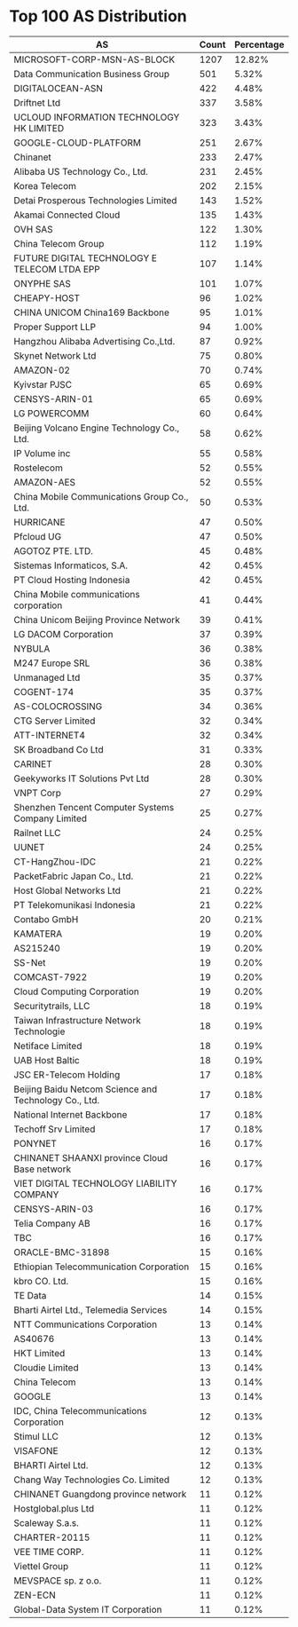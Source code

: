 # Top 100 AS Distribution
| AS | Count | Percentage |
|----|----|----|
| MICROSOFT-CORP-MSN-AS-BLOCK | 1207 | 12.82% |
| Data Communication Business Group | 501 | 5.32% |
| DIGITALOCEAN-ASN | 422 | 4.48% |
| Driftnet Ltd | 337 | 3.58% |
| UCLOUD INFORMATION TECHNOLOGY HK LIMITED | 323 | 3.43% |
| GOOGLE-CLOUD-PLATFORM | 251 | 2.67% |
| Chinanet | 233 | 2.47% |
| Alibaba US Technology Co., Ltd. | 231 | 2.45% |
| Korea Telecom | 202 | 2.15% |
| Detai Prosperous Technologies Limited | 143 | 1.52% |
| Akamai Connected Cloud | 135 | 1.43% |
| OVH SAS | 122 | 1.30% |
| China Telecom Group | 112 | 1.19% |
| FUTURE DIGITAL TECHNOLOGY E TELECOM LTDA EPP | 107 | 1.14% |
| ONYPHE SAS | 101 | 1.07% |
| CHEAPY-HOST | 96 | 1.02% |
| CHINA UNICOM China169 Backbone | 95 | 1.01% |
| Proper Support LLP | 94 | 1.00% |
| Hangzhou Alibaba Advertising Co.,Ltd. | 87 | 0.92% |
| Skynet Network Ltd | 75 | 0.80% |
| AMAZON-02 | 70 | 0.74% |
| Kyivstar PJSC | 65 | 0.69% |
| CENSYS-ARIN-01 | 65 | 0.69% |
| LG POWERCOMM | 60 | 0.64% |
| Beijing Volcano Engine Technology Co., Ltd. | 58 | 0.62% |
| IP Volume inc | 55 | 0.58% |
| Rostelecom | 52 | 0.55% |
| AMAZON-AES | 52 | 0.55% |
| China Mobile Communications Group Co., Ltd. | 50 | 0.53% |
| HURRICANE | 47 | 0.50% |
| Pfcloud UG | 47 | 0.50% |
| AGOTOZ PTE. LTD. | 45 | 0.48% |
| Sistemas Informaticos, S.A. | 42 | 0.45% |
| PT Cloud Hosting Indonesia | 42 | 0.45% |
| China Mobile communications corporation | 41 | 0.44% |
| China Unicom Beijing Province Network | 39 | 0.41% |
| LG DACOM Corporation | 37 | 0.39% |
| NYBULA | 36 | 0.38% |
| M247 Europe SRL | 36 | 0.38% |
| Unmanaged Ltd | 35 | 0.37% |
| COGENT-174 | 35 | 0.37% |
| AS-COLOCROSSING | 34 | 0.36% |
| CTG Server Limited | 32 | 0.34% |
| ATT-INTERNET4 | 32 | 0.34% |
| SK Broadband Co Ltd | 31 | 0.33% |
| CARINET | 28 | 0.30% |
| Geekyworks IT Solutions Pvt Ltd | 28 | 0.30% |
| VNPT Corp | 27 | 0.29% |
| Shenzhen Tencent Computer Systems Company Limited | 25 | 0.27% |
| Railnet LLC | 24 | 0.25% |
| UUNET | 24 | 0.25% |
| CT-HangZhou-IDC | 21 | 0.22% |
| PacketFabric Japan Co., Ltd. | 21 | 0.22% |
| Host Global Networks Ltd | 21 | 0.22% |
| PT Telekomunikasi Indonesia | 21 | 0.22% |
| Contabo GmbH | 20 | 0.21% |
| KAMATERA | 19 | 0.20% |
| AS215240 | 19 | 0.20% |
| SS-Net | 19 | 0.20% |
| COMCAST-7922 | 19 | 0.20% |
| Cloud Computing Corporation | 19 | 0.20% |
| Securitytrails, LLC | 18 | 0.19% |
| Taiwan Infrastructure Network Technologie | 18 | 0.19% |
| Netiface Limited | 18 | 0.19% |
| UAB Host Baltic | 18 | 0.19% |
| JSC ER-Telecom Holding | 17 | 0.18% |
| Beijing Baidu Netcom Science and Technology Co., Ltd. | 17 | 0.18% |
| National Internet Backbone | 17 | 0.18% |
| Techoff Srv Limited | 17 | 0.18% |
| PONYNET | 16 | 0.17% |
| CHINANET SHAANXI province Cloud Base network | 16 | 0.17% |
| VIET DIGITAL TECHNOLOGY LIABILITY COMPANY | 16 | 0.17% |
| CENSYS-ARIN-03 | 16 | 0.17% |
| Telia Company AB | 16 | 0.17% |
| TBC | 16 | 0.17% |
| ORACLE-BMC-31898 | 15 | 0.16% |
| Ethiopian Telecommunication Corporation | 15 | 0.16% |
| kbro CO. Ltd. | 15 | 0.16% |
| TE Data | 14 | 0.15% |
| Bharti Airtel Ltd., Telemedia Services | 14 | 0.15% |
| NTT Communications Corporation | 13 | 0.14% |
| AS40676 | 13 | 0.14% |
| HKT Limited | 13 | 0.14% |
| Cloudie Limited | 13 | 0.14% |
| China Telecom | 13 | 0.14% |
| GOOGLE | 13 | 0.14% |
| IDC, China Telecommunications Corporation | 12 | 0.13% |
| Stimul LLC | 12 | 0.13% |
| VISAFONE | 12 | 0.13% |
| BHARTI Airtel Ltd. | 12 | 0.13% |
| Chang Way Technologies Co. Limited | 12 | 0.13% |
| CHINANET Guangdong province network | 11 | 0.12% |
| Hostglobal.plus Ltd | 11 | 0.12% |
| Scaleway S.a.s. | 11 | 0.12% |
| CHARTER-20115 | 11 | 0.12% |
| VEE TIME CORP. | 11 | 0.12% |
| Viettel Group | 11 | 0.12% |
| MEVSPACE sp. z o.o. | 11 | 0.12% |
| ZEN-ECN | 11 | 0.12% |
| Global-Data System IT Corporation | 11 | 0.12% |
